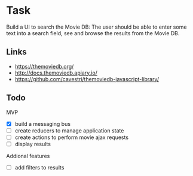 Task
====

Build a UI to search the Movie DB: The user should be able to enter some text into a search field, see and browse the results from the Movie DB.


Links
-----

- https://themoviedb.org/
- http://docs.themoviedb.apiary.io/
- https://github.com/cavestri/themoviedb-javascript-library/

Todo
----

MVP

- [x] build a messaging bus
- [ ] create reducers to manage application state
- [ ] create actions to perform movie ajax requests
- [ ] display results

Addional features

- [ ] add filters to results

